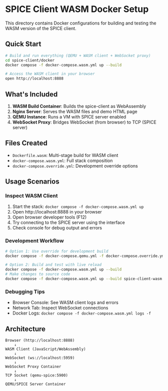 # SPICE Client WASM Docker Setup

This directory contains Docker configurations for building and testing the WASM version of the SPICE client.

## Quick Start

```bash
# Build and run everything (QEMU + WASM client + WebSocket proxy)
cd spice-client/docker
docker compose -f docker-compose.wasm.yml up --build

# Access the WASM client in your browser
open http://localhost:8888
```

## What's Included

1. **WASM Build Container**: Builds the spice-client as WebAssembly
2. **Nginx Server**: Serves the WASM files and demo HTML page
3. **QEMU Instance**: Runs a VM with SPICE server enabled
4. **WebSocket Proxy**: Bridges WebSocket (from browser) to TCP (SPICE server)

## Files Created

- `Dockerfile.wasm`: Multi-stage build for WASM client
- `docker-compose.wasm.yml`: Full stack composition
- `docker-compose.override.yml`: Development override options

## Usage Scenarios

### Inspect WASM Client
1. Start the stack: `docker compose -f docker-compose.wasm.yml up`
2. Open http://localhost:8888 in your browser
3. Open browser developer tools (F12)
4. Try connecting to the SPICE server using the interface
5. Check console for debug output and errors

### Development Workflow
```bash
# Option 1: Use override for development build
docker compose -f docker-compose.qemu.yml -f docker-compose.override.yml run wasm-dev

# Option 2: Build and test with live reload
docker compose -f docker-compose.wasm.yml up --build
# Make changes to source code
docker compose -f docker-compose.wasm.yml up --build spice-client-wasm
```

### Debugging Tips
- Browser Console: See WASM client logs and errors
- Network Tab: Inspect WebSocket connections
- Docker Logs: `docker compose -f docker-compose.wasm.yml logs -f`

## Architecture
```
Browser (http://localhost:8888)
    ↓
WASM Client (JavaScript/WebAssembly)
    ↓
WebSocket (ws://localhost:5959)
    ↓
WebSocket Proxy Container
    ↓
TCP Socket (qemu-spice:5900)
    ↓
QEMU/SPICE Server Container
```